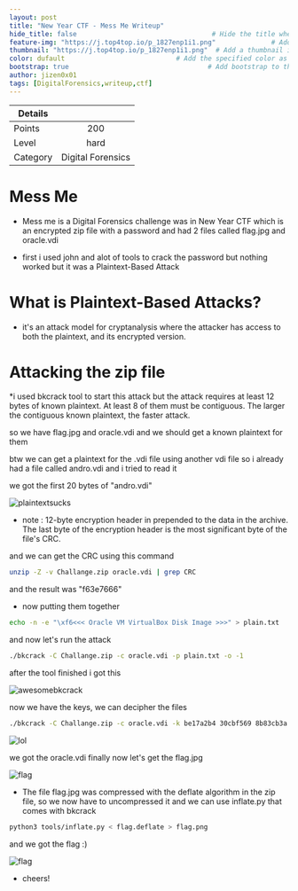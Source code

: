 ```yaml
---
layout: post
title: "New Year CTF - Mess Me Writeup"
hide_title: false                                  # Hide the title when displaying the post, but shown in lists of posts
feature-img: "https://j.top4top.io/p_1827enp1i1.png"              # Add a feature-image to the post
thumbnail: "https://j.top4top.io/p_1827enp1i1.png"  # Add a thumbnail image on blog view
color: dufault                            # Add the specified color as feature image, and change link colors in post
bootstrap: true                                   # Add bootstrap to the page
author: jizen0x01
tags: [DigitalForensics,writeup,ctf]
---
```



| Details |                     |
| ------------- |:-------------:|
| Points        | 200           |
| Level         | hard     |
| Category      | Digital Forensics     |

# Mess Me


* Mess me is a Digital Forensics challenge was in New Year CTF which is an encrypted zip file with a password and had 2 files called flag.jpg and oracle.vdi 

* first i used john and alot of tools to crack the password but nothing worked but it was a Plaintext-Based Attack

# What is Plaintext-Based Attacks?

*  it's an attack model for cryptanalysis where the attacker has access to both the plaintext, and its encrypted version.

# Attacking the zip file

*i used bkcrack tool to start this attack but the attack requires at least 12 bytes of known plaintext. At least 8 of them must be contiguous. The larger the contiguous known plaintext, the faster attack.

so we have flag.jpg and oracle.vdi and we should get a known plaintext for them 

btw we can get a plaintext for the .vdi file using another vdi file so i already had a file called andro.vdi and i tried to read it

we got the first 20 bytes of "andro.vdi" 

![plaintextsucks](https://h.top4top.io/p_1827p1ph11.png)

* note : 12-byte encryption header in prepended to the data in the archive.
The last byte of the encryption header is the most significant byte of the file's CRC.

and we can get the CRC using this command

```bash
unzip -Z -v Challange.zip oracle.vdi | grep CRC
```

and the result was "f63e7666"

* now putting them together
```bash
echo -n -e "\xf6<<< Oracle VM VirtualBox Disk Image >>>" > plain.txt
```
and now let's run the attack
```bash
./bkcrack -C Challange.zip -c oracle.vdi -p plain.txt -o -1
```
after the tool finished i got this

![awesomebkcrack](https://e.top4top.io/p_1827rxm1v1.png)

now we have the keys, we can decipher the files

```bash
./bkcrack -C Challange.zip -c oracle.vdi -k be17a2b4 30cbf569 8b83cb3a  -d oracle.vdi
```

![lol](https://b.top4top.io/p_1827yn54t1.png)

we got the oracle.vdi finally now let's get the flag.jpg


![flag](https://c.top4top.io/p_1827dkqxy1.png)

* The file flag.jpg was compressed with the deflate algorithm in the zip file, so we now have to uncompressed it and we can use inflate.py that comes with bkcrack

```bash
python3 tools/inflate.py < flag.deflate > flag.png
```

and we got the flag :)

![flag](https://f.top4top.io/p_1827gegyz1.png)

* cheers!



